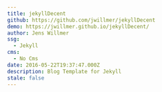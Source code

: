 ```yaml
---
title: jekyllDecent
github: https://github.com/jwillmer/jekyllDecent
demo: https://jwillmer.github.io/jekyllDecent/
author: Jens Willmer
ssg:
  - Jekyll
cms:
  - No Cms
date: 2016-05-22T19:37:47.000Z
description: Blog Template for Jekyll
stale: false
---
```

